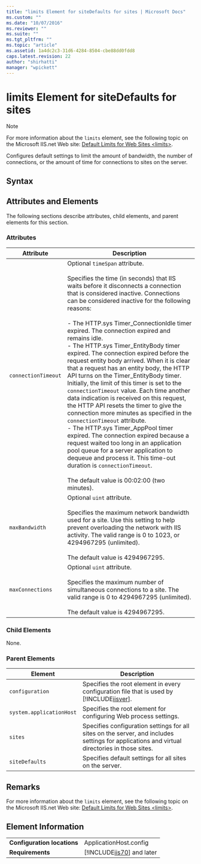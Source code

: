 ```yaml
---
title: "limits Element for siteDefaults for sites | Microsoft Docs"
ms.custom: ""
ms.date: "10/07/2016"
ms.reviewer: ""
ms.suite: ""
ms.tgt_pltfrm: ""
ms.topic: "article"
ms.assetid: 1a4dc2c3-31d6-4284-8504-cbe88dd0fdd8
caps.latest.revision: 22
author: "shirhatti"
manager: "wpickett"
---
```

# limits Element for siteDefaults for sites
> [!NOTE]
>  For more information about the `limits` element, see the following topic on the Microsoft IIS.net Web site: [Default Limits for Web Sites \<limits>](http://www.iis.net/ConfigReference/system.applicationHost/sites/siteDefaults/limits).  
  
 Configures default settings to limit the amount of bandwidth, the number of connections, or the amount of time for connections to sites on the server.  
  
## Syntax  
  
## Attributes and Elements  
 The following sections describe attributes, child elements, and parent elements for this section.  
  
### Attributes  
  
|Attribute|Description|  
|---------------|-----------------|  
|`connectionTimeout`|Optional `timeSpan` attribute.<br /><br /> Specifies the time (in seconds) that IIS waits before it disconnects a connection that is considered inactive. Connections can be considered inactive for the following reasons:<br /><br /> -   The HTTP.sys Timer_ConnectionIdle timer expired. The connection expired and remains idle.<br />-   The HTTP.sys Timer_EntityBody timer expired. The connection expired before the request entity body arrived. When it is clear that a request has an entity body, the HTTP API turns on the Timer_EntityBody timer. Initially, the limit of this timer is set to the `connectionTimeout` value. Each time another data indication is received on this request, the HTTP API resets the timer to give the connection more minutes as specified in the `connectionTimeout` attribute.<br />-   The HTTP.sys Timer_AppPool timer expired. The connection expired because a request waited too long in an application pool queue for a server application to dequeue and process it. This time-out duration is `connectionTimeout`.<br /><br /> The default value is 00:02:00 (two minutes).|  
|`maxBandwidth`|Optional `uint` attribute.<br /><br /> Specifies the maximum network bandwidth used for a site. Use this setting to help prevent overloading the network with IIS activity. The valid range is 0 to 1023, or 4294967295 (unlimited).<br /><br /> The default value is 4294967295.|  
|`maxConnections`|Optional `uint` attribute.<br /><br /> Specifies the maximum number of simultaneous connections to a site. The valid range is 0 to 4294967295 (unlimited).<br /><br /> The default value is 4294967295.|  
  
### Child Elements  
 None.  
  
### Parent Elements  
  
|Element|Description|  
|-------------|-----------------|  
|`configuration`|Specifies the root element in every configuration file that is used by [!INCLUDE[iisver](../../reference/admin/includes/iisver-md.md)].|  
|`system.applicationHost`|Specifies the root element for configuring Web process settings.|  
|`sites`|Specifies configuration settings for all sites on the server, and includes settings for applications and virtual directories in those sites.|  
|`siteDefaults`|Specifies default settings for all sites on the server.|  
  
## Remarks  
 For more information about the `limits` element, see the following topic on the Microsoft IIS.net Web site: [Default Limits for Web Sites \<limits>](http://www.iis.net/ConfigReference/system.applicationHost/sites/siteDefaults/limits).  
  
## Element Information  
  
|||  
|-|-|  
|**Configuration locations**|ApplicationHost.config|  
|**Requirements**|[!INCLUDE[iis70](../../reference/admin/includes/iis70-md.md)] and later|